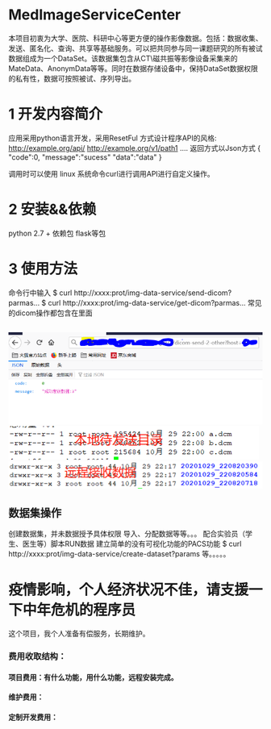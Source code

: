 # MedImageServiceCenter
本项目初衷为大学、医院、科研中心等更方便的操作影像数据。包括：数据收集、发送、匿名化、查询、共享等基础服务。可以把共同参与同一课题研究的所有被试数据组成为一个DataSet。该数据集包含从CT\磁共振等影像设备采集来的MateData、AnonymData等等。同时在数据存储设备中，保持DataSet数据权限的私有性，数据可按照被试、序列导出。
# 1 开发内容简介
应用采用python语言开发，采用ResetFul 方式设计程序API的风格:
http://example.org/api/
http://example.org/v1/path1
....
返回方式以Json方式
{
"code":0,
"message":"sucess"
"data":"data"
}

调用时可以使用
linux 系统命令curl进行调用API进行自定义操作。

# 2 安装&&依赖
python 2.7 +
依赖包
flask等包
# 3 使用方法
命令行中输入
$ curl  http://xxxx:prot/img-data-service/send-dicom?parmas...
$ curl  http://xxxx:prot/img-data-service/get-dicom?parmas...
常见的dicom操作都包含在里面
##
![image](https://github.com/codeson007/MedImageServiceCenter/blob/main/public/image/send.PNG)
![image](https://github.com/codeson007/MedImageServiceCenter/blob/main/public/image/pre-send.png)
![image](https://github.com/codeson007/MedImageServiceCenter/blob/main/public/image/pos-send.png)


## 数据集操作
创建数据集，并未数据授予具体权限
导入、分配数据等等。。。
配合实验员（学生、医生等）脚本RUN数据
建立简单的没有可视化功能的PACS功能
$ curl  http://xxxx:prot/img-data-service/create-dataset?params
等。。。。。
# 疫情影响，个人经济状况不佳，请支援一下中年危机的程序员
这个项目，我个人准备有偿服务，长期维护。
### 费用收取结构：
#### 项目费用：有什么功能，用什么功能，远程安装完成。
#### 维护费用：
#### 定制开发费用：
